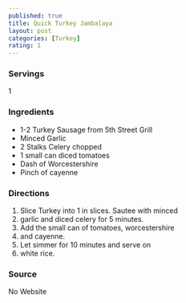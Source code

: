 ```yaml
---
published: true
title: Quick Turkey Jambalaya
layout: post
categories: [Turkey]
rating: 1
---
```

### Servings
1

### Ingredients
- 1-2 Turkey Sausage from 5th Street Grill
- Minced Garlic
- 2 Stalks Celery chopped
- 1 small can diced tomatoes
- Dash of Worcestershire
- Pinch of cayenne


### Directions
1. Slice Turkey into 1 in slices.  Sautee with minced
2. garlic and diced celery for 5 minutes.
3. Add the small can of tomatoes, worcestershire
4. and cayenne.
5. Let simmer for 10 minutes and serve on
6. white rice.

### Source
No Website
